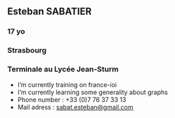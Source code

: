 ## Esteban SABATIER
### 17 yo
### Strasbourg
### Terminale au Lycée Jean-Sturm

<!--
**Tueur-dombres/Tueur-dombres** is a  _special_  repository because its `README.md` (this file) appears on my GitHub profile.
-->
- I’m currently training on france-ioi
- I’m currently learning some generality about graphs
- Phone number : +33 (0)7 76 37 33 13
- Mail adress : sabat.esteban@gmail.com
